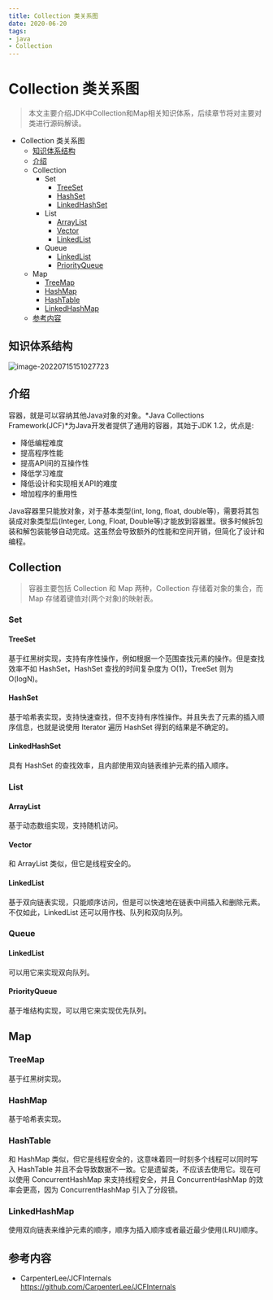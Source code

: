```yaml
---
title: Collection 类关系图
date: 2020-06-20
tags:
- java
- Collection
---
```


# Collection 类关系图



> 本文主要介绍JDK中Collection和Map相关知识体系，后续章节将对主要对类进行源码解读。

- Collection 类关系图
  - [知识体系结构](#知识体系结构)
  - [介绍](#介绍)
  - Collection
    - Set
      - [TreeSet](#treeset)
      - [HashSet](#hashset)
      - [LinkedHashSet](#linkedhashset)
    - List
      - [ArrayList](#arraylist)
      - [Vector](#vector)
      - [LinkedList](#linkedlist)
    - Queue
      - [LinkedList](#linkedlist-1)
      - [PriorityQueue](#priorityqueue)
  - Map
    - [TreeMap](#treemap)
    - [HashMap](#hashmap)
    - [HashTable](#hashtable)
    - [LinkedHashMap](#linkedhashmap)
  - [参考内容](#参考内容)

## 知识体系结构

![image-20220715151027723](http://blogs.luckyluo.top:9000/blogimg/df1a04a6-951f-448e-b6c9-b008dc5e5cbd.png)



## 介绍

容器，就是可以容纳其他Java对象的对象。*Java Collections Framework(JCF)*为Java开发者提供了通用的容器，其始于JDK 1.2，优点是:

- 降低编程难度
- 提高程序性能
- 提高API间的互操作性
- 降低学习难度
- 降低设计和实现相关API的难度
- 增加程序的重用性

Java容器里只能放对象，对于基本类型(int, long, float, double等)，需要将其包装成对象类型后(Integer, Long, Float, Double等)才能放到容器里。很多时候拆包装和解包装能够自动完成。这虽然会导致额外的性能和空间开销，但简化了设计和编程。

## Collection

> 容器主要包括 Collection 和 Map 两种，Collection 存储着对象的集合，而 Map 存储着键值对(两个对象)的映射表。

### Set

#### TreeSet

基于红黑树实现，支持有序性操作，例如根据一个范围查找元素的操作。但是查找效率不如 HashSet，HashSet 查找的时间复杂度为 O(1)，TreeSet 则为 O(logN)。

#### HashSet

基于哈希表实现，支持快速查找，但不支持有序性操作。并且失去了元素的插入顺序信息，也就是说使用 Iterator 遍历 HashSet 得到的结果是不确定的。

#### LinkedHashSet

具有 HashSet 的查找效率，且内部使用双向链表维护元素的插入顺序。

### List

#### ArrayList

基于动态数组实现，支持随机访问。

#### Vector

和 ArrayList 类似，但它是线程安全的。

#### LinkedList

基于双向链表实现，只能顺序访问，但是可以快速地在链表中间插入和删除元素。不仅如此，LinkedList 还可以用作栈、队列和双向队列。

### Queue

#### LinkedList

可以用它来实现双向队列。

#### PriorityQueue

基于堆结构实现，可以用它来实现优先队列。

## Map

### TreeMap

基于红黑树实现。

### HashMap

基于哈希表实现。

### HashTable

和 HashMap 类似，但它是线程安全的，这意味着同一时刻多个线程可以同时写入 HashTable 并且不会导致数据不一致。它是遗留类，不应该去使用它。现在可以使用 ConcurrentHashMap 来支持线程安全，并且 ConcurrentHashMap 的效率会更高，因为 ConcurrentHashMap 引入了分段锁。

### LinkedHashMap

使用双向链表来维护元素的顺序，顺序为插入顺序或者最近最少使用(LRU)顺序。

##  参考内容

- CarpenterLee/JCFInternals https://github.com/CarpenterLee/JCFInternals
